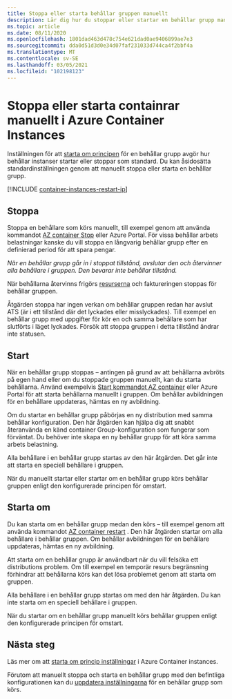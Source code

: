 ```yaml
---
title: Stoppa eller starta behållar gruppen manuellt
description: Lär dig hur du stoppar eller startar en behållar grupp manuellt i Azure Container Instances.
ms.topic: article
ms.date: 08/11/2020
ms.openlocfilehash: 1801dad463d478c754e621dad0ae9406899ae7e3
ms.sourcegitcommit: dda0d51d3d0e34d07faf231033d744ca4f2bbf4a
ms.translationtype: MT
ms.contentlocale: sv-SE
ms.lasthandoff: 03/05/2021
ms.locfileid: "102198123"
---
```

# <a name="manually-stop-or-start-containers-in-azure-container-instances"></a>Stoppa eller starta containrar manuellt i Azure Container Instances

Inställningen för att [starta om principen](container-instances-restart-policy.md) för en behållar grupp avgör hur behållar instanser startar eller stoppar som standard. Du kan åsidosätta standardinställningen genom att manuellt stoppa eller starta en behållar grupp.

[!INCLUDE [container-instances-restart-ip](../../includes/container-instances-restart-ip.md)]

## <a name="stop"></a>Stoppa

Stoppa en behållare som körs manuellt, till exempel genom att använda kommandot [AZ container Stop][az-container-stop] eller Azure Portal. För vissa behållar arbets belastningar kanske du vill stoppa en långvarig behållar grupp efter en definierad period för att spara pengar. 

*När en behållar grupp går in i stoppat tillstånd, avslutar den och återvinner alla behållare i gruppen. Den bevarar inte behållar tillstånd.*

När behållarna återvinns frigörs [resurserna](container-instances-container-groups.md#resource-allocation) och faktureringen stoppas för behållar gruppen.

Åtgärden stoppa har ingen verkan om behållar gruppen redan har avslut ATS (är i ett tillstånd där det lyckades eller misslyckades). Till exempel en behållar grupp med uppgifter för kör en och samma behållare som har slutförts i läget lyckades. Försök att stoppa gruppen i detta tillstånd ändrar inte statusen. 

## <a name="start"></a>Start

När en behållar grupp stoppas – antingen på grund av att behållarna avbröts på egen hand eller om du stoppade gruppen manuellt, kan du starta behållarna. Använd exempelvis [Start kommandot AZ container][az-container-start] eller Azure Portal för att starta behållarna manuellt i gruppen. Om behållar avbildningen för en behållare uppdateras, hämtas en ny avbildning. 

Om du startar en behållar grupp påbörjas en ny distribution med samma behållar konfiguration. Den här åtgärden kan hjälpa dig att snabbt återanvända en känd container Group-konfiguration som fungerar som förväntat. Du behöver inte skapa en ny behållar grupp för att köra samma arbets belastning.

Alla behållare i en behållar grupp startas av den här åtgärden. Det går inte att starta en speciell behållare i gruppen.

När du manuellt startar eller startar om en behållar grupp körs behållar gruppen enligt den konfigurerade principen för omstart.
  
## <a name="restart"></a>Starta om

Du kan starta om en behållar grupp medan den körs – till exempel genom att använda kommandot [AZ container restart][az-container-restart] . Den här åtgärden startar om alla behållare i behållar gruppen. Om behållar avbildningen för en behållare uppdateras, hämtas en ny avbildning. 

Att starta om en behållar grupp är användbart när du vill felsöka ett distributions problem. Om till exempel en temporär resurs begränsning förhindrar att behållarna körs kan det lösa problemet genom att starta om gruppen.

Alla behållare i en behållar grupp startas om med den här åtgärden. Du kan inte starta om en speciell behållare i gruppen.

När du startar om en behållar grupp manuellt körs behållar gruppen enligt den konfigurerade principen för omstart.

## <a name="next-steps"></a>Nästa steg

Läs mer om att [starta om princip inställningar](container-instances-restart-policy.md) i Azure Container instances.

Förutom att manuellt stoppa och starta en behållar grupp med den befintliga konfigurationen kan du [uppdatera inställningarna](container-instances-update.md) för en behållar grupp som körs.

<!-- LINKS - External -->

<!-- LINKS - Internal -->
[az-container-restart]: /cli/azure/container#az-container-restart
[az-container-start]: /cli/azure/container#az-container-start
[az-container-stop]: /cli/azure/container#az-container-stop
